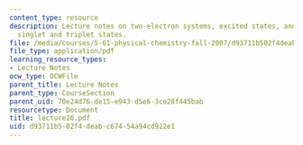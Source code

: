 ```yaml
---
content_type: resource
description: Lecture notes on two-electron systems, excited states, and energies of
  singlet and triplet states.
file: /media/courses/5-61-physical-chemistry-fall-2007/d93711b502f4deabc67454a94cd922e1_lecture26.pdf
file_type: application/pdf
learning_resource_types:
- Lecture Notes
ocw_type: OCWFile
parent_title: Lecture Notes
parent_type: CourseSection
parent_uid: 70e24d76-de15-e943-d5e6-3ce28f445bab
resourcetype: Document
title: lecture26.pdf
uid: d93711b5-02f4-deab-c674-54a94cd922e1
---
```

